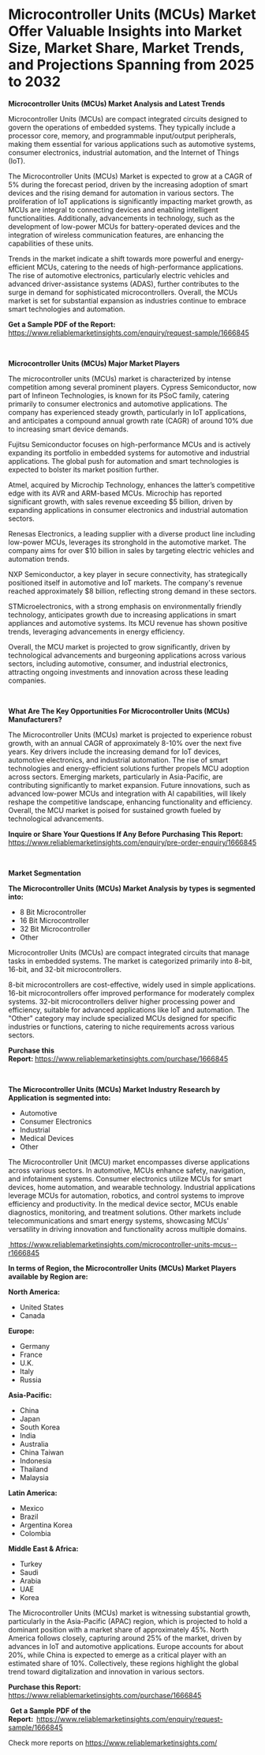 <p><h1>Microcontroller Units (MCUs) Market Offer Valuable Insights into Market Size, Market Share, Market Trends, and Projections Spanning from 2025 to 2032</h1></p><p><strong>Microcontroller Units (MCUs) Market Analysis and Latest Trends</strong></p>
<p><p>Microcontroller Units (MCUs) are compact integrated circuits designed to govern the operations of embedded systems. They typically include a processor core, memory, and programmable input/output peripherals, making them essential for various applications such as automotive systems, consumer electronics, industrial automation, and the Internet of Things (IoT). </p><p>The Microcontroller Units (MCUs) Market is expected to grow at a CAGR of 5% during the forecast period, driven by the increasing adoption of smart devices and the rising demand for automation in various sectors. The proliferation of IoT applications is significantly impacting market growth, as MCUs are integral to connecting devices and enabling intelligent functionalities. Additionally, advancements in technology, such as the development of low-power MCUs for battery-operated devices and the integration of wireless communication features, are enhancing the capabilities of these units.</p><p>Trends in the market indicate a shift towards more powerful and energy-efficient MCUs, catering to the needs of high-performance applications. The rise of automotive electronics, particularly electric vehicles and advanced driver-assistance systems (ADAS), further contributes to the surge in demand for sophisticated microcontrollers. Overall, the MCUs market is set for substantial expansion as industries continue to embrace smart technologies and automation.</p></p>
<p><strong>Get a Sample PDF of the Report:&nbsp;</strong> <a href="https://www.reliablemarketinsights.com/enquiry/request-sample/1666845?utm_campaign=2199&utm_medium=2&utm_source=Github&utm_content=ia&utm_term=27022025&utm_id=microcontroller-units-mcus">https://www.reliablemarketinsights.com/enquiry/request-sample/1666845</a></p>
<p>&nbsp;</p>
<p><strong>Microcontroller Units (MCUs) Major Market Players</strong></p>
<p><p>The microcontroller units (MCUs) market is characterized by intense competition among several prominent players. Cypress Semiconductor, now part of Infineon Technologies, is known for its PSoC family, catering primarily to consumer electronics and automotive applications. The company has experienced steady growth, particularly in IoT applications, and anticipates a compound annual growth rate (CAGR) of around 10% due to increasing smart device demands.</p><p>Fujitsu Semiconductor focuses on high-performance MCUs and is actively expanding its portfolio in embedded systems for automotive and industrial applications. The global push for automation and smart technologies is expected to bolster its market position further.</p><p>Atmel, acquired by Microchip Technology, enhances the latter’s competitive edge with its AVR and ARM-based MCUs. Microchip has reported significant growth, with sales revenue exceeding $5 billion, driven by expanding applications in consumer electronics and industrial automation sectors.</p><p>Renesas Electronics, a leading supplier with a diverse product line including low-power MCUs, leverages its stronghold in the automotive market. The company aims for over $10 billion in sales by targeting electric vehicles and automation trends.</p><p>NXP Semiconductor, a key player in secure connectivity, has strategically positioned itself in automotive and IoT markets. The company's revenue reached approximately $8 billion, reflecting strong demand in these sectors.</p><p>STMicroelectronics, with a strong emphasis on environmentally friendly technology, anticipates growth due to increasing applications in smart appliances and automotive systems. Its MCU revenue has shown positive trends, leveraging advancements in energy efficiency.</p><p>Overall, the MCU market is projected to grow significantly, driven by technological advancements and burgeoning applications across various sectors, including automotive, consumer, and industrial electronics, attracting ongoing investments and innovation across these leading companies.</p></p>
<p>&nbsp;</p>
<p><strong>What Are The Key Opportunities For Microcontroller Units (MCUs) Manufacturers?</strong></p>
<p><p>The Microcontroller Units (MCUs) market is projected to experience robust growth, with an annual CAGR of approximately 8-10% over the next five years. Key drivers include the increasing demand for IoT devices, automotive electronics, and industrial automation. The rise of smart technologies and energy-efficient solutions further propels MCU adoption across sectors. Emerging markets, particularly in Asia-Pacific, are contributing significantly to market expansion. Future innovations, such as advanced low-power MCUs and integration with AI capabilities, will likely reshape the competitive landscape, enhancing functionality and efficiency. Overall, the MCU market is poised for sustained growth fueled by technological advancements.</p></p>
<p><strong>Inquire or Share Your Questions If Any Before Purchasing This Report:</strong> <a href="https://www.reliablemarketinsights.com/enquiry/pre-order-enquiry/1666845?utm_campaign=2199&utm_medium=2&utm_source=Github&utm_content=ia&utm_term=27022025&utm_id=microcontroller-units-mcus">https://www.reliablemarketinsights.com/enquiry/pre-order-enquiry/1666845</a></p>
<p>&nbsp;</p>
<p><strong>Market Segmentation</strong></p>
<p><strong>The Microcontroller Units (MCUs) Market Analysis by types is segmented into:</strong></p>
<p><ul><li>8 Bit Microcontroller</li><li>16 Bit Microcontroller</li><li>32 Bit Microcontroller</li><li>Other</li></ul></p>
<p><p>Microcontroller Units (MCUs) are compact integrated circuits that manage tasks in embedded systems. The market is categorized primarily into 8-bit, 16-bit, and 32-bit microcontrollers. </p><p>8-bit microcontrollers are cost-effective, widely used in simple applications. 16-bit microcontrollers offer improved performance for moderately complex systems. 32-bit microcontrollers deliver higher processing power and efficiency, suitable for advanced applications like IoT and automation. The "Other" category may include specialized MCUs designed for specific industries or functions, catering to niche requirements across various sectors.</p></p>
<p><strong>Purchase this Report:&nbsp;</strong><a href="https://www.reliablemarketinsights.com/purchase/1666845?utm_campaign=2199&utm_medium=2&utm_source=Github&utm_content=ia&utm_term=27022025&utm_id=microcontroller-units-mcus">https://www.reliablemarketinsights.com/purchase/1666845</a></p>
<p>&nbsp;</p>
<p><strong>The Microcontroller Units (MCUs) Market Industry Research by Application is segmented into:</strong></p>
<p><ul><li>Automotive</li><li>Consumer Electronics</li><li>Industrial</li><li>Medical Devices</li><li>Other</li></ul></p>
<p><p>The Microcontroller Unit (MCU) market encompasses diverse applications across various sectors. In automotive, MCUs enhance safety, navigation, and infotainment systems. Consumer electronics utilize MCUs for smart devices, home automation, and wearable technology. Industrial applications leverage MCUs for automation, robotics, and control systems to improve efficiency and productivity. In the medical device sector, MCUs enable diagnostics, monitoring, and treatment solutions. Other markets include telecommunications and smart energy systems, showcasing MCUs' versatility in driving innovation and functionality across multiple domains.</p></p>
<p><a href="https://www.reliablemarketinsights.com/microcontroller-units-mcus--r1666845?utm_campaign=2199&utm_medium=2&utm_source=Github&utm_content=ia&utm_term=27022025&utm_id=microcontroller-units-mcus">&nbsp;https://www.reliablemarketinsights.com/microcontroller-units-mcus--r1666845</a></p>
<p><strong>In terms of Region, the Microcontroller Units (MCUs) Market Players available by Region are:</strong></p>
<p>
    <p> <strong> North America: </strong>
        <ul>
            <li>United States</li>
            <li>Canada</li>
        </ul>
        </p> 
    <p> <strong> Europe: </strong>
        <ul>
            <li>Germany</li>
            <li>France</li>
            <li>U.K.</li>
            <li>Italy</li>
            <li>Russia</li>
        </ul>
        </p> 
    <p> <strong> Asia-Pacific: </strong>
        <ul>
            <li>China</li>
            <li>Japan</li>
            <li>South Korea</li>
            <li>India</li>
            <li>Australia</li>
            <li>China Taiwan</li>
            <li>Indonesia</li>
            <li>Thailand</li>
            <li>Malaysia</li>
        </ul>
        </p> 
    <p> <strong> Latin America: </strong>
        <ul>
            <li>Mexico</li>
            <li>Brazil</li>
            <li>Argentina Korea</li>
            <li>Colombia</li>
        </ul>
        </p> 
    <p> <strong> Middle East & Africa: </strong>
        <ul>
            <li>Turkey</li>
            <li>Saudi</li>
            <li>Arabia</li>
            <li>UAE</li>
            <li>Korea</li>
        </ul>
    </p>
    </p>
<p><p>The Microcontroller Units (MCUs) market is witnessing substantial growth, particularly in the Asia-Pacific (APAC) region, which is projected to hold a dominant position with a market share of approximately 45%. North America follows closely, capturing around 25% of the market, driven by advances in IoT and automotive applications. Europe accounts for about 20%, while China is expected to emerge as a critical player with an estimated share of 10%. Collectively, these regions highlight the global trend toward digitalization and innovation in various sectors.</p></p>
<p><strong>Purchase this Report: </strong><a href="https://www.reliablemarketinsights.com/purchase/1666845?utm_campaign=2199&utm_medium=2&utm_source=Github&utm_content=ia&utm_term=27022025&utm_id=microcontroller-units-mcus">https://www.reliablemarketinsights.com/purchase/1666845</a></p>
<p>&nbsp;<strong>Get a Sample PDF of the Report:&nbsp;&nbsp;</strong><a href="https://www.reliablemarketinsights.com/enquiry/request-sample/1666845?utm_campaign=2199&utm_medium=2&utm_source=Github&utm_content=ia&utm_term=27022025&utm_id=microcontroller-units-mcus">https://www.reliablemarketinsights.com/enquiry/request-sample/1666845</a></p>
<p><strong></strong></p>
<p>Check more reports on <a href="https://www.reliablemarketinsights.com/?utm_campaign=2199&utm_medium=2&utm_source=Github&utm_content=ia&utm_term=27022025&utm_id=microcontroller-units-mcus">https://www.reliablemarketinsights.com/</a></p>